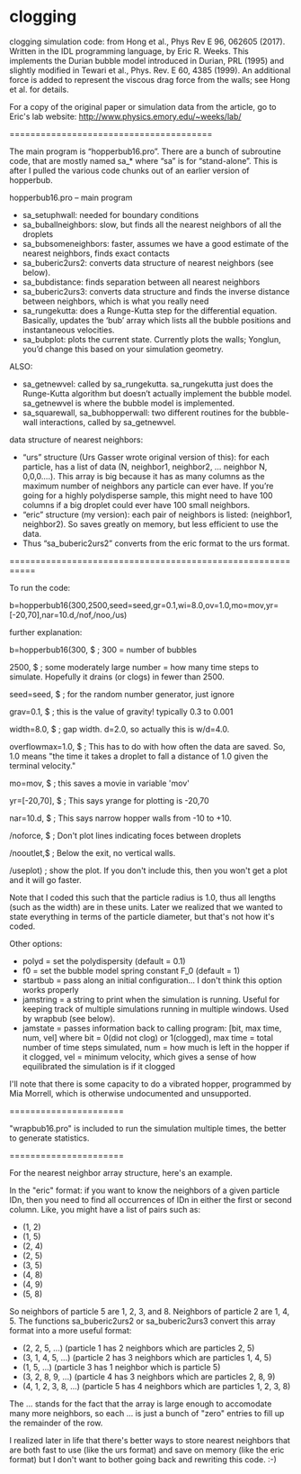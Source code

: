 # clogging
clogging simulation code:  from Hong et al., Phys Rev E 96, 062605 (2017).  Written in the IDL programming language, by Eric R. Weeks.  This implements the Durian bubble model introduced in Durian, PRL (1995) and slightly modified in Tewari et al., Phys. Rev. E 60, 4385 (1999).  An additional force is added to represent the viscous drag force from the walls; see Hong et al. for details.

For a copy of the original paper or simulation data from the article, go to Eric's lab website:  http://www.physics.emory.edu/~weeks/lab/

=======================================

The main program is “hopperbub16.pro”.  There are a bunch of subroutine code, that are mostly named sa_* where “sa” is for “stand-alone”.  This is after I pulled the various code chunks out of an earlier version of hopperbub.

hopperbub16.pro – main program
*    sa_setuphwall:  needed for boundary conditions
*    sa_buballneighbors:  slow, but finds all the nearest neighbors of all the droplets
*    sa_bubsomeneighbors:  faster, assumes we have a good estimate of the nearest neighbors, finds exact contacts
*    sa_buberic2urs2:  converts data structure of nearest neighbors (see below).
*    sa_bubdistance:  finds separation between all nearest neighbors
*    sa_buberic2urs3:  converts data structure and finds the inverse distance between neighbors, which is what you really need
*    sa_rungekutta:  does a Runge-Kutta step for the differential equation.  Basically, updates the ‘bub’ array which lists all the bubble positions and instantaneous velocities.
*    sa_bubplot:  plots the current state.  Currently plots the walls; Yonglun, you’d change this based on your simulation geometry.

ALSO:
*    sa_getnewvel:  called by sa_rungekutta.  sa_rungekutta just does the Runge-Kutta algorithm but doesn’t actually implement the bubble model.  sa_getnewvel is where the bubble model is implemented.
*    sa_squarewall, sa_bubhopperwall:  two different routines for the bubble-wall interactions, called by sa_getnewvel.

data structure of nearest neighbors:
*	“urs” structure (Urs Gasser wrote original version of this):  for each particle, has a list of data (N, neighbor1, neighbor2, … neighbor N, 0,0,0….).  This array is big because it has as many columns as the maximum number of neighbors any particle can ever have.  If you’re going for a highly polydisperse sample, this might need to have 100 columns if a big droplet could ever have 100 small neighbors.
*	“eric” structure (my version):  each pair of neighbors is listed:  (neighbor1, neighbor2).  So saves greatly on memory, but less efficient to use the data.
*	Thus “sa_buberic2urs2” converts from the eric format to the urs format.

===========================================================

To run the code:

b=hopperbub16(300,2500,seed=seed,gr=0.1,wi=8.0,ov=1.0,mo=mov,yr=[-20,70],nar=10.d,/nof,/noo,/us)

further explanation:

b=hopperbub16(300, $    ; 300 = number of bubbles

  2500, $               ; some moderately large number = how many time steps to simulate.  Hopefully it drains (or clogs) in fewer than 2500.
                        
  seed=seed, $          ; for the random number generator, just ignore
  
  grav=0.1, $           ; this is the value of gravity!  typically 0.3 to 0.001
  
  width=8.0, $          ; gap width.  d=2.0, so actually this is w/d=4.0.
  
  overflowmax=1.0, $    ; This has to do with how often the data are saved.  So, 1.0 means "the time it takes a droplet to fall a distance of 1.0 given the terminal velocity."
  
  mo=mov, $     ; this saves a movie in variable 'mov'
  
yr=[-20,70], $  ; This says yrange for plotting is -20,70

nar=10.d, $ ;     This says narrow hopper walls from -10 to +10.

/noforce, $     ; Don't plot lines indicating foces between droplets

/nooutlet,$     ; Below the exit, no vertical walls.

/useplot)       ; show the plot.  If you don't include this, then you won't get a plot and it will go faster.
        
Note that I coded this such that the particle radius is 1.0, thus all lengths (such as the width) are in these units.  Later we realized that we wanted to state everything in terms of the particle diameter, but that's not how it's coded.

Other options:
*  polyd =      set the polydispersity (default = 0.1)
*  f0 =         set the bubble model spring constant F_0 (default = 1)
*  startbub =   pass along an initial configuration... I don't think this option works properly
*  jamstring =  a string to print when the simulation is running.  Useful for keeping track of multiple simulations running in multiple windows.  Used by wrapbub (see below).
*  jamstate =   passes information back to calling program:  [bit, max time, num, vel] where bit = 0(did not clog) or 1(clogged), max time = total number of time steps simulated, num = how much is left in the hopper if it clogged, vel = minimum velocity, which gives a sense of how equilibrated the simulation is if it clogged
   
I'll note that there is some capacity to do a vibrated hopper, programmed by Mia Morrell, which is otherwise undocumented and unsupported.
        
======================

"wrapbub16.pro" is included to run the simulation multiple times, the better to generate statistics.

======================

For the nearest neighbor array structure, here's an example.

In the "eric" format:  if you want to know the neighbors of a given particle IDn, then you need to find all occurrences of IDn in either the first or second column.  Like, you might have a list of pairs such as:

- (1, 2)
- (1, 5)
- (2, 4)
- (2, 5)
- (3, 5)
- (4, 8)
- (4, 9)
- (5, 8)

So neighbors of particle 5 are 1, 2, 3, and 8.  Neighbors of particle 2 are 1, 4, 5.  The functions sa_buberic2urs2 or sa_buberic2urs3 convert this array format into a more useful format:

- (2, 2, 5, ...)    (particle 1 has 2 neighbors which are particles 2, 5)
- (3, 1, 4, 5, ...)    (particle 2 has 3 neighbors which are particles 1, 4, 5)
- (1, 5, ...)       (particle 3 has 1 neighbor which is particle 5)
- (3, 2, 8, 9, ...) (particle 4 has 3 neighbors which are particles 2, 8, 9)
- (4, 1, 2, 3, 8, ...)  (particle 5 has 4 neighbors which are particles 1, 2, 3, 8)

The ... stands for the fact that the array is large enough to accomodate many more neighbors, so each ... is just a bunch of "zero" entries to fill up the remainder of the row.

I realized later in life that there's better ways to store nearest neighbors that are both fast to use (like the urs format) and save on memory (like the eric format) but I don't want to bother going back and rewriting this code.  :-)


